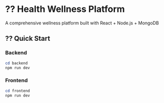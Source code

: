 # ?? Health Wellness Platform

A comprehensive wellness platform built with React + Node.js + MongoDB

## ?? Quick Start

### Backend
```powershell
cd backend
npm run dev
```

### Frontend
```powershell
cd frontend
npm run dev
```
